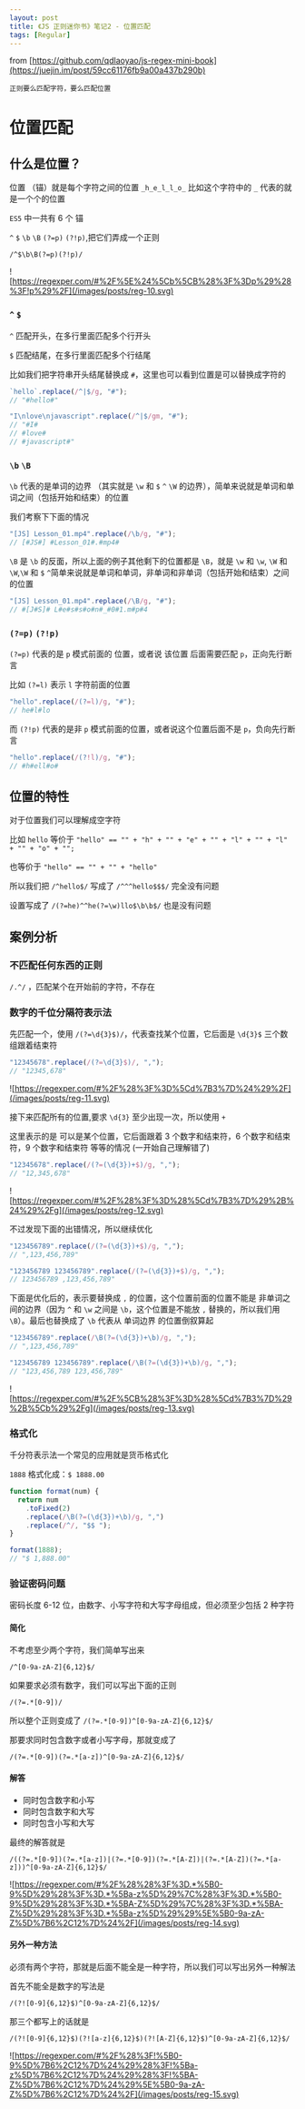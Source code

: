 ```yaml
---
layout: post
title: 《JS 正则迷你书》笔记2 - 位置匹配
tags: [Regular]
---
```


from [https://github.com/qdlaoyao/js-regex-mini-book](https://juejin.im/post/59cc61176fb9a00a437b290b)

`正则要么匹配字符，要么匹配位置`

# 位置匹配

## 什么是位置？

位置 （锚）就是每个字符之间的位置 `_h_e_l_l_o_` 比如这个字符中的 `_` 代表的就是一个个的位置

`ES5` 中一共有 6 个 锚

`^` `$` `\b` `\B` `(?=p)` `(?!p)`,把它们弄成一个正则

`/^$\b\B(?=p)(?!p)/`

![https://regexper.com/#%2F%5E%24%5Cb%5CB%28%3F%3Dp%29%28%3F!p%29%2F](/images/posts/reg-10.svg)

### `^` `$`

`^` 匹配开头，在多行里面匹配多个行开头

`$` 匹配结尾，在多行里面匹配多个行结尾

比如我们把字符串开头结尾替换成 `#`，这里也可以看到位置是可以替换成字符的

```javascript
`hello`.replace(/^|$/g, "#");
// "#hello#"

"I\nlove\njavascript".replace(/^|$/gm, "#");
// "#I#
// #love#
// #javascript#"
```

### `\b` `\B`

`\b` 代表的是单词的边界 （其实就是 `\w` 和 `$` `^` `\W` 的边界），简单来说就是单词和单词之间（包括开始和结束）的位置

我们考察下下面的情况

```javascript
"[JS] Lesson_01.mp4".replace(/\b/g, "#");
// [#JS#] #Lesson_01#.#mp4#
```

`\B` 是 `\b` 的反面，所以上面的例子其他剩下的位置都是 `\B`，就是 `\w` 和 `\w`, `\W` 和 `\W`,`\W` 和 `$` `^`简单来说就是单词和单词，非单词和非单词（包括开始和结束）之间的位置

```javascript
"[JS] Lesson_01.mp4".replace(/\B/g, "#");
// #[J#S]# L#e#s#s#o#n#_#0#1.m#p#4
```

### `(?=p)` `(?!p)`

`(?=p)` 代表的是 `p` 模式前面的 位置，或者说 该位置 后面需要匹配 `p`，正向先行断言

比如 `(?=l)` 表示 `l` 字符前面的位置

```javascript
"hello".replace(/(?=l)/g, "#");
// he#l#lo
```

而 `(?!p)` 代表的是非 `p` 模式前面的位置，或者说这个位置后面不是 `p`，负向先行断言

```javascript
"hello".replace(/(?!l)/g, "#");
// #h#ell#o#
```

## 位置的特性

对于位置我们可以理解成空字符

比如 `hello` 等价于 `"hello" == "" + "h" + "" + "e" + "" + "l" + "" + "l" + "" + "o" + "";`

也等价于 `"hello" == "" + "" + "hello"`

所以我们把 `/^hello$/` 写成了 `/^^^hello$$$/` 完全没有问题

设置写成了 `/(?=he)^^he(?=\w)llo$\b\b$/` 也是没有问题

## 案例分析

### 不匹配任何东西的正则

`/.^/` ，匹配某个在开始前的字符，不存在

### 数字的千位分隔符表示法

先匹配一个，使用 `/(?=\d{3}$)/`，代表查找某个位置，它后面是 `\d{3}$` 三个数组跟着结束符

```javascript
"12345678".replace(/(?=\d{3}$)/, ",");
// "12345,678"
```

![https://regexper.com/#%2F%28%3F%3D%5Cd%7B3%7D%24%29%2F](/images/posts/reg-11.svg)

接下来匹配所有的位置,要求 `\d{3}` 至少出现一次，所以使用 `+`

这里表示的是 可以是某个位置，它后面跟着 3 个数字和结束符，6 个数字和结束符，9 个数字和结束符 等等的情况 (一开始自己理解错了)

```javascript
"12345678".replace(/(?=(\d{3})+$)/g, ",");
// "12,345,678"
```

![https://regexper.com/#%2F%28%3F%3D%28%5Cd%7B3%7D%29%2B%24%29%2Fg](/images/posts/reg-12.svg)

不过发现下面的出错情况，所以继续优化

```javascript
"123456789".replace(/(?=(\d{3})+$)/g, ",");
// ",123,456,789"

"123456789 123456789".replace(/(?=(\d{3})+$)/g, ",");
// 123456789 ,123,456,789"
```

下面是优化后的，表示要替换成 `,` 的位置，这个位置前面的位置不能是 非单词之间的边界（因为 `^` 和 `\w` 之间是 `\b`，这个位置是不能放 `,` 替换的，所以我们用 `\B`）。最后也替换成了 `\b` 代表从 单词边界 的位置倒叙算起

```javascript
"123456789".replace(/\B(?=(\d{3})+\b)/g, ",");
// ",123,456,789"

"123456789 123456789".replace(/\B(?=(\d{3})+\b)/g, ",");
// "123,456,789 123,456,789"
```

![https://regexper.com/#%2F%5CB%28%3F%3D%28%5Cd%7B3%7D%29%2B%5Cb%29%2Fg](/images/posts/reg-13.svg)

### 格式化

千分符表示法一个常见的应用就是货币格式化

`1888` 格式化成：`$ 1888.00`

```javascript
function format(num) {
  return num
    .toFixed(2)
    .replace(/\B(?=(\d{3})+\b)/g, ",")
    .replace(/^/, "$$ ");
}

format(1888);
// "$ 1,888.00"
```

### 验证密码问题

密码长度 6-12 位，由数字、小写字符和大写字母组成，但必须至少包括 2 种字符

#### 简化

不考虑至少两个字符，我们简单写出来

`/^[0-9a-zA-Z]{6,12}$/`

如果要求必须有数字，我们可以写出下面的正则

`/(?=.*[0-9])/`

所以整个正则变成了 `/(?=.*[0-9])^[0-9a-zA-Z]{6,12}$/`

那要求同时包含数字或者小写字母，那就变成了

`/(?=.*[0-9])(?=.*[a-z])^[0-9a-zA-Z]{6,12}$/`

#### 解答

- 同时包含数字和小写
- 同时包含数字和大写
- 同时包含小写和大写

最终的解答就是

`/((?=.*[0-9])(?=.*[a-z])|(?=.*[0-9])(?=.*[A-Z])|(?=.*[A-Z])(?=.*[a-z]))^[0-9a-zA-Z]{6,12}$/`

![https://regexper.com/#%2F%28%28%3F%3D.*%5B0-9%5D%29%28%3F%3D.*%5Ba-z%5D%29%7C%28%3F%3D.*%5B0-9%5D%29%28%3F%3D.*%5BA-Z%5D%29%7C%28%3F%3D.*%5BA-Z%5D%29%28%3F%3D.*%5Ba-z%5D%29%29%5E%5B0-9a-zA-Z%5D%7B6%2C12%7D%24%2F](/images/posts/reg-14.svg)

#### 另外一种方法

必须有两个字符，那就是后面不能全是一种字符，所以我们可以写出另外一种解法

首先不能全是数字的写法是

`/(?![0-9]{6,12}$)^[0-9a-zA-Z]{6,12}$/`

那三个都写上的话就是

`/(?![0-9]{6,12}$)(?![a-z]{6,12}$)(?![A-Z]{6,12}$)^[0-9a-zA-Z]{6,12}$/`

![https://regexper.com/#%2F%28%3F!%5B0-9%5D%7B6%2C12%7D%24%29%28%3F!%5Ba-z%5D%7B6%2C12%7D%24%29%28%3F!%5BA-Z%5D%7B6%2C12%7D%24%29%5E%5B0-9a-zA-Z%5D%7B6%2C12%7D%24%2F](/images/posts/reg-15.svg)
